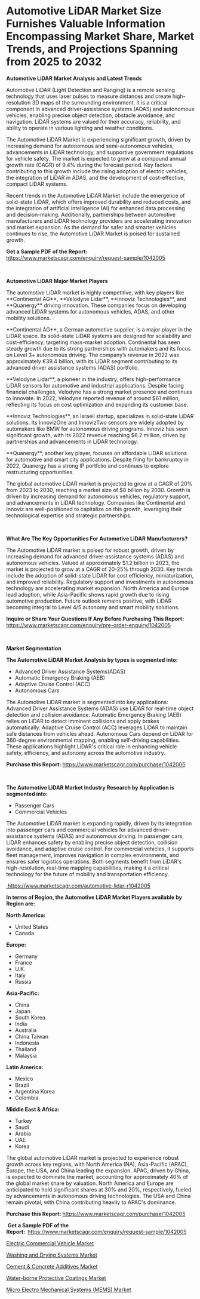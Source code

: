<p><h1>Automotive LiDAR Market Size Furnishes Valuable Information Encompassing Market Share, Market Trends, and Projections Spanning from 2025 to 2032</h1></p><p><strong>Automotive LiDAR Market Analysis and Latest Trends</strong></p>
<p><p>Automotive LiDAR (Light Detection and Ranging) is a remote sensing technology that uses laser pulses to measure distances and create high-resolution 3D maps of the surrounding environment. It is a critical component in advanced driver-assistance systems (ADAS) and autonomous vehicles, enabling precise object detection, obstacle avoidance, and navigation. LiDAR systems are valued for their accuracy, reliability, and ability to operate in various lighting and weather conditions.</p><p>The Automotive LiDAR Market is experiencing significant growth, driven by increasing demand for autonomous and semi-autonomous vehicles, advancements in LiDAR technology, and supportive government regulations for vehicle safety. The market is expected to grow at a compound annual growth rate (CAGR) of 9.4% during the forecast period. Key factors contributing to this growth include the rising adoption of electric vehicles, the integration of LiDAR in ADAS, and the development of cost-effective, compact LiDAR systems.</p><p>Recent trends in the Automotive LiDAR Market include the emergence of solid-state LiDAR, which offers improved durability and reduced costs, and the integration of artificial intelligence (AI) for enhanced data processing and decision-making. Additionally, partnerships between automotive manufacturers and LiDAR technology providers are accelerating innovation and market expansion. As the demand for safer and smarter vehicles continues to rise, the Automotive LiDAR Market is poised for sustained growth.</p></p>
<p><strong>Get a Sample PDF of the Report:&nbsp;</strong> <a href="https://www.marketscagr.com/enquiry/request-sample/1042005?utm_campaign=2038&utm_medium=2&utm_source=Github&utm_content=ia&utm_term=21012025&utm_id=automotive-lidar">https://www.marketscagr.com/enquiry/request-sample/1042005</a></p>
<p>&nbsp;</p>
<p><strong>Automotive LiDAR Major Market Players</strong></p>
<p><p>The automotive LiDAR market is highly competitive, with key players like **Continental AG**, **Velodyne Lidar**, **Innoviz Technologies**, and **Quanergy** driving innovation. These companies focus on developing advanced LiDAR systems for autonomous vehicles, ADAS, and other mobility solutions.</p><p>**Continental AG**, a German automotive supplier, is a major player in the LiDAR space. Its solid-state LiDAR systems are designed for scalability and cost-efficiency, targeting mass-market adoption. Continental has seen steady growth due to its strong partnerships with automakers and its focus on Level 3+ autonomous driving. The company’s revenue in 2022 was approximately €39.4 billion, with its LiDAR segment contributing to its advanced driver assistance systems (ADAS) portfolio.</p><p>**Velodyne Lidar**, a pioneer in the industry, offers high-performance LiDAR sensors for automotive and industrial applications. Despite facing financial challenges, Velodyne has a strong market presence and continues to innovate. In 2022, Velodyne reported revenue of around $61 million, reflecting its focus on cost optimization and expanding its customer base.</p><p>**Innoviz Technologies**, an Israeli startup, specializes in solid-state LiDAR solutions. Its InnovizOne and InnovizTwo sensors are widely adopted by automakers like BMW for autonomous driving programs. Innoviz has seen significant growth, with its 2022 revenue reaching $6.2 million, driven by partnerships and advancements in LiDAR technology.</p><p>**Quanergy**, another key player, focuses on affordable LiDAR solutions for automotive and smart city applications. Despite filing for bankruptcy in 2022, Quanergy has a strong IP portfolio and continues to explore restructuring opportunities.</p><p>The global automotive LiDAR market is projected to grow at a CAGR of 20% from 2023 to 2030, reaching a market size of $8 billion by 2030. Growth is driven by increasing demand for autonomous vehicles, regulatory support, and advancements in LiDAR technology. Companies like Continental and Innoviz are well-positioned to capitalize on this growth, leveraging their technological expertise and strategic partnerships.</p></p>
<p>&nbsp;</p>
<p><strong>What Are The Key Opportunities For Automotive LiDAR Manufacturers?</strong></p>
<p><p>The Automotive LiDAR market is poised for robust growth, driven by increasing demand for advanced driver-assistance systems (ADAS) and autonomous vehicles. Valued at approximately $1.2 billion in 2023, the market is projected to grow at a CAGR of 20-25% through 2030. Key trends include the adoption of solid-state LiDAR for cost efficiency, miniaturization, and improved reliability. Regulatory support and investments in autonomous technology are accelerating market expansion. North America and Europe lead adoption, while Asia-Pacific shows rapid growth due to rising automotive production. Future outlook remains positive, with LiDAR becoming integral to Level 4/5 autonomy and smart mobility solutions.</p></p>
<p><strong>Inquire or Share Your Questions If Any Before Purchasing This Report:</strong> <a href="https://www.marketscagr.com/enquiry/pre-order-enquiry/1042005?utm_campaign=2038&utm_medium=2&utm_source=Github&utm_content=ia&utm_term=21012025&utm_id=automotive-lidar">https://www.marketscagr.com/enquiry/pre-order-enquiry/1042005</a></p>
<p>&nbsp;</p>
<p><strong>Market Segmentation</strong></p>
<p><strong>The Automotive LiDAR Market Analysis by types is segmented into:</strong></p>
<p><ul><li>Advanced Driver Assistance Systems(ADAS)</li><li>Automatic Emergency Braking (AEB)</li><li>Adaptive Cruise Control (ACC)</li><li>Autonomous Cars</li></ul></p>
<p><p>The Automotive LiDAR market is segmented into key applications: Advanced Driver Assistance Systems (ADAS) use LiDAR for real-time object detection and collision avoidance. Automatic Emergency Braking (AEB) relies on LiDAR to detect imminent collisions and apply brakes automatically. Adaptive Cruise Control (ACC) leverages LiDAR to maintain safe distances from vehicles ahead. Autonomous Cars depend on LiDAR for 360-degree environmental mapping, enabling self-driving capabilities. These applications highlight LiDAR's critical role in enhancing vehicle safety, efficiency, and autonomy across the automotive industry.</p></p>
<p><strong>Purchase this Report:&nbsp;</strong><a href="https://www.marketscagr.com/purchase/1042005?utm_campaign=2038&utm_medium=2&utm_source=Github&utm_content=ia&utm_term=21012025&utm_id=automotive-lidar">https://www.marketscagr.com/purchase/1042005</a></p>
<p>&nbsp;</p>
<p><strong>The Automotive LiDAR Market Industry Research by Application is segmented into:</strong></p>
<p><ul><li>Passenger Cars</li><li>Commercial Vehicles</li></ul></p>
<p><p>The Automotive LiDAR market is expanding rapidly, driven by its integration into passenger cars and commercial vehicles for advanced driver-assistance systems (ADAS) and autonomous driving. In passenger cars, LiDAR enhances safety by enabling precise object detection, collision avoidance, and adaptive cruise control. For commercial vehicles, it supports fleet management, improves navigation in complex environments, and ensures safer logistics operations. Both segments benefit from LiDAR's high-resolution, real-time mapping capabilities, making it a critical technology for the future of mobility and transportation efficiency.</p></p>
<p><a href="https://www.marketscagr.com/automotive-lidar-r1042005?utm_campaign=2038&utm_medium=2&utm_source=Github&utm_content=ia&utm_term=21012025&utm_id=automotive-lidar">&nbsp;https://www.marketscagr.com/automotive-lidar-r1042005</a></p>
<p><strong>In terms of Region, the Automotive LiDAR Market Players available by Region are:</strong></p>
<p>
    <p> <strong> North America: </strong>
        <ul>
            <li>United States</li>
            <li>Canada</li>
        </ul>
        </p> 
    <p> <strong> Europe: </strong>
        <ul>
            <li>Germany</li>
            <li>France</li>
            <li>U.K.</li>
            <li>Italy</li>
            <li>Russia</li>
        </ul>
        </p> 
    <p> <strong> Asia-Pacific: </strong>
        <ul>
            <li>China</li>
            <li>Japan</li>
            <li>South Korea</li>
            <li>India</li>
            <li>Australia</li>
            <li>China Taiwan</li>
            <li>Indonesia</li>
            <li>Thailand</li>
            <li>Malaysia</li>
        </ul>
        </p> 
    <p> <strong> Latin America: </strong>
        <ul>
            <li>Mexico</li>
            <li>Brazil</li>
            <li>Argentina Korea</li>
            <li>Colombia</li>
        </ul>
        </p> 
    <p> <strong> Middle East & Africa: </strong>
        <ul>
            <li>Turkey</li>
            <li>Saudi</li>
            <li>Arabia</li>
            <li>UAE</li>
            <li>Korea</li>
        </ul>
    </p>
    </p>
<p><p>The global automotive LiDAR market is projected to experience robust growth across key regions, with North America (NA), Asia-Pacific (APAC), Europe, the USA, and China leading the expansion. APAC, driven by China, is expected to dominate the market, accounting for approximately 40% of the global market share by valuation. North America and Europe are anticipated to hold significant shares at 30% and 20%, respectively, fueled by advancements in autonomous driving technologies. The USA and China remain pivotal, with China contributing heavily to APAC's dominance.</p></p>
<p><strong>Purchase this Report: </strong><a href="https://www.marketscagr.com/purchase/1042005?utm_campaign=2038&utm_medium=2&utm_source=Github&utm_content=ia&utm_term=21012025&utm_id=automotive-lidar">https://www.marketscagr.com/purchase/1042005</a></p>
<p>&nbsp;<strong>Get a Sample PDF of the Report:&nbsp;&nbsp;</strong><a href="https://www.marketscagr.com/enquiry/request-sample/1042005?utm_campaign=2038&utm_medium=2&utm_source=Github&utm_content=ia&utm_term=21012025&utm_id=automotive-lidar">https://www.marketscagr.com/enquiry/request-sample/1042005</a></p>
<p><strong></strong></p>
<p><p><a href="https://github.com/santosh758595/Market-Research-Report-List-6/blob/main/electric-commercial-vehicle-market.md?utm_campaign=2038&utm_medium=2&utm_source=Github&utm_content=ia&utm_term=21012025&utm_id=automotive-lidar">Electric Commercial Vehicle Market</a></p><p><a href="https://www.linkedin.com/pulse/exploring-potential-washing-drying-systems-marketthe-upcoming-yw9yc?utm_campaign=2038&utm_medium=2&utm_source=Github&utm_content=ia&utm_term=21012025&utm_id=automotive-lidar">Washing and Drying Systems Market</a></p><p><a href="https://www.linkedin.com/pulse/cement-concrete-additives-demand-sales-growth-forecasts-2025-fwqee?utm_campaign=2038&utm_medium=2&utm_source=Github&utm_content=ia&utm_term=21012025&utm_id=automotive-lidar">Cement & Concrete Additives Market</a></p><p><a href="https://www.linkedin.com/pulse/latest-market-analysis-shows-water-borne-protective-w91sc?utm_campaign=2038&utm_medium=2&utm_source=Github&utm_content=ia&utm_term=21012025&utm_id=automotive-lidar">Water-borne Protective Coatings Market</a></p><p><a href="https://www.linkedin.com/pulse/growth-forecast-micro-electro-mechanical-systems-mems-cqmjf?utm_campaign=2038&utm_medium=2&utm_source=Github&utm_content=ia&utm_term=21012025&utm_id=automotive-lidar">Micro Electro Mechanical Systems (MEMS) Market</a></p></p>